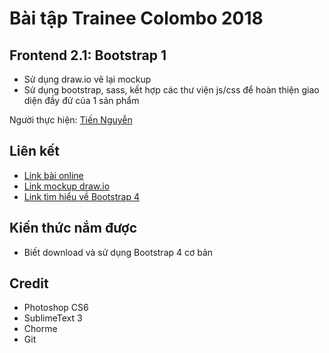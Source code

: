 # Bài tập Trainee Colombo 2018

## Frontend 2.1: Bootstrap 1

* Sử dụng draw.io vẽ lại mockup
* Sử dụng bootstrap, sass, kết hợp các thư viện js/css để hoàn thiện giao diện đầy đử của 1 sản phẩm

Người thực hiện: [ Tiến Nguyễn ](https://github.com/tiennguyen98)

## Liên kết

* [Link bài online](http://nguyentien.me/front-end2.4/)
* [Link mockup draw.io](https://drive.google.com/file/d/1HvLJNvZdIEFd5JYegih2ohxkg_bDbgqw/view)
* [Link tìm hiểu về Bootstrap 4](https://gist.github.com/tiennguyen98/ebefe06b499a551a89a64de5f71640b6)

## Kiến thức nắm được
* Biết download và sử dụng Bootstrap 4 cơ bản

## Credit
* Photoshop CS6
* SublimeText 3
* Chorme
* Git
